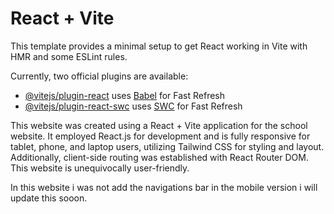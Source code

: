 # React + Vite

This template provides a minimal setup to get React working in Vite with HMR and some ESLint rules.

Currently, two official plugins are available:

- [@vitejs/plugin-react](https://github.com/vitejs/vite-plugin-react/blob/main/packages/plugin-react/README.md) uses [Babel](https://babeljs.io/) for Fast Refresh
- [@vitejs/plugin-react-swc](https://github.com/vitejs/vite-plugin-react-swc) uses [SWC](https://swc.rs/) for Fast Refresh

This website was created using a React + Vite application for the school website. It employed React.js for development and is fully responsive for tablet, phone, and laptop users, utilizing Tailwind CSS for styling and layout. Additionally, client-side routing was established with React Router DOM. This website is unequivocally user-friendly.

In this website i was not add the navigations bar in the mobile version i will update this sooon.
